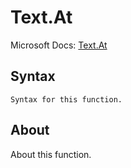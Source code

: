 ---
---

# Text.At

Microsoft Docs: [Text.At](https://docs.microsoft.com/en-us/powerquery-m/text-at)

## Syntax

```powerquery-m
Syntax for this function.
```

## About

About this function.

